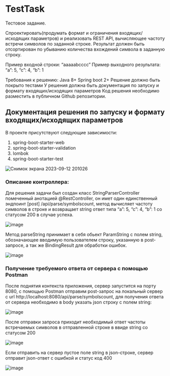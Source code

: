 # TestTask

Тестовое задание.

Спроектировать(продумать формат и ограничения входящих/исходящих параметров) и реализовать REST API, вычисляющее частоту встречи символов по заданной строке. Результат должен быть отсортирован по убыванию количества вхождений символа в заданную строку.

Пример входной строки: “aaaaabcccc”
Пример выходного результата: “a”: 5, “c”: 4, “b”: 1

Требования к решению:
Java 8+
Spring boot 2+
Решение должно быть покрыто тестами
У решения должна быть документация по запуску и формату входящих/исходящих параметров
Код решения необходимо разместить в публичном Github репозитории.

##  Документация решения по запуску и формату входящих/исходящих параметров

В проекте присутствуют следующие зависимости:
1. spring-boot-starter-web
2. spring-boot-starter-validation
3. lombok
4. spring-boot-starter-test

![Снимок экрана 2023-09-12 201026](https://github.com/LegendarbIch/TestTask/assets/90645481/9fb9424a-fb2e-4546-b902-b8d413d1111e)

### Описание контроллера:

Для решения задачи был создан класс StringParserController помеченный анотацией @RestController, он имет один единственный эндпоинт [post] /api/parse/symbolscount, метод вычисляет частоту символов в строке и возвращает string ответ типа “a”: 5, “c”: 4, “b”: 1 со статусом 200 в случае успеха.

![image](https://github.com/LegendarbIch/TestTask/assets/90645481/f5c3719d-73d9-4ed2-879c-4718d0366b54)

Метод parseString принимает в себя обьект ParamString с полем string, обозначающее вводимую пользователем строку, указанную в post-запросе, а так же BindingResult для обработки ошибок.

![image](https://github.com/LegendarbIch/TestTask/assets/90645481/829fffee-184b-4e24-9df3-7acf9e6208dd)

### Получение требуемого ответа от сервера с помощью Postman
После поднятия контекста приложения, сервер запустится на порту 8080, с помощью Postman отправим post-запрос на локальный сервер с url http://localhost:8080/api/parse/symbolscount, для получения ответа от сервера необходимо в body указать json строку с полем string:

![image](https://github.com/LegendarbIch/TestTask/assets/90645481/ec9c723f-af61-427b-aab0-cbed51b55e1a)

После отправки запроса приходит необходимый ответ частоты встречаемых символов в отправленной строке в ввиде string со статусом 200

![image](https://github.com/LegendarbIch/TestTask/assets/90645481/259970b4-a25a-4620-bdfc-c4f2037e0c05)

Если отправить на сервер пустое поле string в json-строке, сервер отправит json-ответ с ошибкой и статус код 400

![image](https://github.com/LegendarbIch/TestTask/assets/90645481/ab5ce507-5dd1-4102-83a0-0d3c4cbff6e2)
